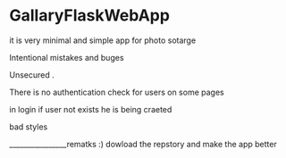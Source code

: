 # GallaryFlaskWebApp

it is very minimal and simple app for photo sotarge 

Intentional mistakes and buges

Unsecured .

There is no authentication check for users on some pages

in login if user not exists he is being craeted

bad styles


________________rematks :)
dowload the repstory and make the app better
